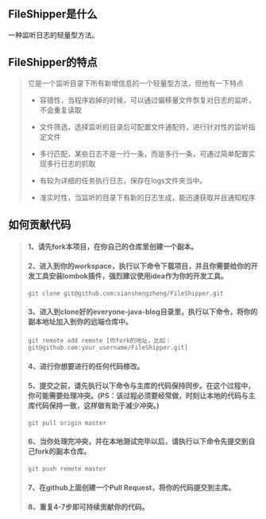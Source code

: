 ## FileShipper是什么
一种监听日志的轻量型方法。
## FileShipper的特点
>它是一个监听目录下所有新增信息的一个轻量型方法，但他有一下特点
>* 容错性，当程序宕掉的时候，可以通过偏移量文件恢复对日志的监听，不会重复读取
>* 文件筛选，选择监听的目录后可配置文件通配符，进行针对性的监听指定文件
>* 多行匹配，某些日志不是一行一条，而是多行一条，可通过简单配置实现多行日志的抓取
>* 有较为详细的任务执行日志，保存在logs文件夹当中。
>
>* 准实时性，当监听的目录下有新的日志生成，能迅速获取并且通知程序

## 如何贡献代码

 > #### 1、请先fork本项目，在你自己的仓库里创建一个副本。
 > 
 > #### 2、进入到你的workspace，执行以下命令下载项目，并且你需要给你的开发工具安装lombok插件，强烈建议使用idea作为你的开发工具。
 > 
 > ```
 > git clone git@github.com:xianshengzheng/FileShipper.git
 > ```
 > 
 > #### 3、进入到clone好的everyone-java-blog目录里，执行以下命令，将你的副本地址加入到你的远端仓库中。
 > 
 > ```
 > git remote add remote [你fork的地址，比如：git@github.com:your_username/FileShipper.git]
 > ```
 > 
 > #### 4、进行你想要进行的任何代码修改。
 > 
 > #### 5、提交之前，请先执行以下命令与主库的代码保持同步。在这个过程中，你可能需要处理冲突。(PS：该过程必须要经常做，时刻让本地的代码与主库代码保持一致，这样做有助于减少冲突。)
 > 
 > ```
 > git pull origin master
 > ```
 > 
 > #### 6、当你处理完冲突，并在本地测试完毕以后，请执行以下命令先提交到自己fork的副本仓库。
 > 
 > ```
 > git push remote master
 > ```
 > 
 > #### 7、在github上面创建一个Pull Request，将你的代码提交到主库。
 >
 > #### 8、重复4-7步即可持续贡献你的代码。
